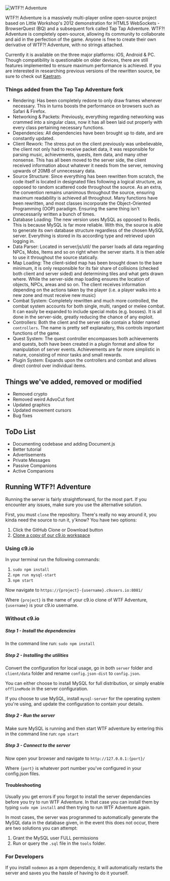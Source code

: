 ![WTF?! Adventure](https://github.com/design1online/WTF-Adventure/blob/master/client/img/wtfadventure.png?raw=true "WTF?! Adventure")

WTF?! Adventure is a massively multi-player online open-source project based on Little Workshop's 2012 demonstration for HTML5 WebSockets - BrowserQuest (BQ) and a subsequent fork called Tap Tap Adventure. 
WTF?! Adventure is completely open-source, allowing its community to collaborate and aid in the perfection of the game. Anyone is free to create their own derivative of WTF?! Adventure, with no strings attached.

Currently it is available on the three major platforms: iOS, Android & PC. Though compatibility is questionable on older devices, there are still features implemented to ensure maximum performance is achieved.
If you are interested in researching previous versions of the rewritten source, be sure to check out [Kaetram](https://github.com/udeva/Kaetram).

### Things added from the Tap Tap Adventure fork

- Rendering: Has been completely redone to only draw frames whenever necessary. This in turns boosts the performance on browsers such as Safari & Firefox.
- Networking & Packets: Previously, everything regarding networking was crammed into a singular class, now it has all been laid out properly with every class pertaining necessary functions.
- Dependencies: All dependencies have been brought up to date, and are constantly updated.
- Client Rework: The stress put on the client previously was unbelievable, the client not only had to receive packet data, it was responsible for parsing music, achievements, quests, item data, and many other nonsense. This has all been moved to the server side, the client received information about whatever it needs from the server, removing upwards of 20MB of unnecessary data.
- Source Structure: Since everything has been rewritten from scratch, the code itself is located in designated files following a logical structure, as opposed to random scattered code throughout the source. As an extra, the convention remains unanimous throughout the source, ensuring maximum readability is achieved all throughout. Many functions have been rewritten, and most classes incorporate the Object-Oriented Programming (OOP) paradigm. Ensuring the same thing isn't unnecessarily written a bunch of times.
- Database Loading: The new version uses MySQL as opposed to Redis. This is because MySQL is far more reliable. With this, the source is able to generate its own database structure regardless of the chosen MySQL server. Everything is stored in its according type and retrieved upon logging in.
- Data Parser: Located in server/js/util/ the parser loads all data regarding NPCs, Mobs, Items and so on right when the server starts. It is then able to use it throughout the source statically.
- Map Loading: The client-sided map has been brought down to the bare minimum, it is only responsible for its fair share of collisions (checked both client and server sided) and determining tiles and what gets drawn where. While the server-side map loading ensures the location of objects, NPCs, areas and so on. The client receives information depending on the actions taken by the player (i.e. a player walks into a new zone and must receive new music)
- Combat System: Completely rewritten and much more controlled, the combat system accounts for both single, multi, ranged or melee combat. It can easily be expanded to include special mobs (e.g. bosses). It is all done in the server-side, greatly reducing the chance of any exploit.
- Controllers: Both the client and the server side contain a folder named `controllers`. The name is pretty self explanatory, this controls important functions of the game.
- Quest System: The quest controller encompasses both achievements and quests, both have been created in a plugin format and allow for manipulation of server events. Achievements are far more simplistic in nature, consisting of minor tasks and small rewards.
- Plugin System: Expands upon the controllers and combat and allows direct control over individual items.

## Things we've added, removed or modified

- Removed crypto
- Removed weird AdvoCut font
- Updated graphics
- Updated movement cursors
- Bug fixes

## ToDo List

- Documenting codebase and adding Document.js
- Better tutorial
- Advertisements
- Private Messages
- Passive Companions
- Active Companions


## Running WTF?! Adventure

Running the server is fairly straightforward, for the most part. If you encounter any issues, make sure you use the alternative solution.

First, you must `clone` the repository. There's really no way around it, you kinda need the source to run it, y'know? You have two options:

1) Click the GitHub Clone or Download button
2) [Clone a copy of our c9.io workspace](https://ide.c9.io/design1online/taptapgame)

### Using c9.io

In your terminal run the following commands:

1) `sudo npm install`
2) `npm run mysql-start`
3) `npm start`

Now navigate to `https://{project}-{username}.c9users.io:8081/`

Where `{project}` is the name of your c9.io clone of WTF Adventure,
`{username}` is your c9.io username.

### Without c9.io


##### Step 1 - Install the dependencies

In the command line run: `sudo npm install`


##### Step 2 - Installing the utilities

Convert the configuration for local usage, go in both `server` folder and `client/data` folder and rename `config.json-dist` to `config.json`.

You can either choose to install MySQL for full distribution, or simply enable `offlineMode` in the server configuration.

If you choose to use MySQL, install `mysql-server` for the operating system you're using, and update the configuration to contain your details.


##### Step 2 - Run the server

Make sure MySQL is running and then start WTF adventure by entering this in the command line run: `npm start`

##### Step 3 - Connect to the server

Now open your browser and navigate to `http://127.0.0.1:{port}/`

Where `{port}` is whatever port number you've configured in your config.json files.


#### Troubleshooting

Usually you get errors if you forgot to install the server dependancies before you try to run WTF Adventure. In that
case you can install them by typing `sudo npm install` and then trying to run WTF Adventure again.

In most cases, the server was programmed to automatically generate the MySQL data in the database given, in the event this does not occur, there are two solutions you can attempt:

1) Grant the MySQL user FULL permissions
2) Run or query the `.sql` file in the `tools` folder.


### For Developers

If you install `nodemon` as a npm dependency, it will automatically restarts the server and saves you the hassle
of having to do it yourself.

